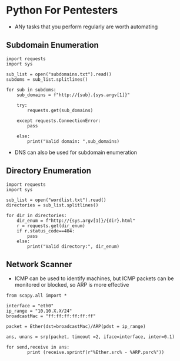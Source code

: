 # Python For Pentesters

- ANy tasks that you perform regularly are worth automating

## Subdomain Enumeration
```
import requests 
import sys 

sub_list = open("subdomains.txt").read() 
subdoms = sub_list.splitlines()

for sub in subdoms:
    sub_domains = f"http://{sub}.{sys.argv[1]}" 

    try:
        requests.get(sub_domains)
    
    except requests.ConnectionError: 
        pass
    
    else:
        print("Valid domain: ",sub_domains)
```
- DNS can also be used for subdomain enumeration

## Directory Enumeration
```
import requests 
import sys 

sub_list = open("wordlist.txt").read() 
directories = sub_list.splitlines()

for dir in directories:
    dir_enum = f"http://{sys.argv[1]}/{dir}.html" 
    r = requests.get(dir_enum)
    if r.status_code==404: 
        pass
    else:
        print("Valid directory:", dir_enum)
```

## Network Scanner
- ICMP can be used to identify machines, but ICMP packets can be monitored or blocked, so ARP is more effective
```
from scapy.all import *

interface = "eth0"
ip_range = "10.10.X.X/24"
broadcastMac = "ff:ff:ff:ff:ff:ff"

packet = Ether(dst=broadcastMac)/ARP(pdst = ip_range) 

ans, unans = srp(packet, timeout =2, iface=interface, inter=0.1)

for send,receive in ans:
        print (receive.sprintf(r"%Ether.src% - %ARP.psrc%"))
```
